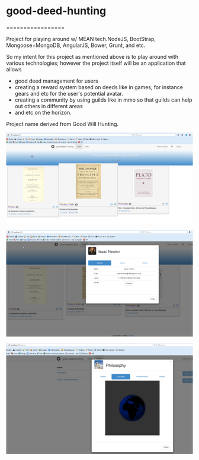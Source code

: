 # good-deed-hunting
=================

Project for playing around w/ MEAN tech.NodeJS, BootStrap, Mongoose+MongoDB, AngularJS, Bower, Grunt, and etc.

So my intent for this project as mentioned above is to play around with various technologies; however the project itself will be an application that allows 
* good deed management for users
* creating a reward system based on deeds like in games, for instance gears and etc for the user's potential avatar. 
* creating a community by using guilds like in mmo so that guilds can help out others in different areas
* and etc on the horizon.

Project name derived from Good Will Hunting.

![ScreenShot](https://github.com/JHKTruth/playground-arena/blob/master/examples/generic/src/main/webapp/images/screenshots/gdh/main.png?raw=true)

![ScreenShot](https://github.com/JHKTruth/playground-arena/blob/master/examples/generic/src/main/webapp/images/screenshots/gdh/userDetail.png?raw=true)

![ScreenShot](https://github.com/JHKTruth/playground-arena/blob/master/examples/generic/src/main/webapp/images/screenshots/gdh/guilds.png?raw=true)
